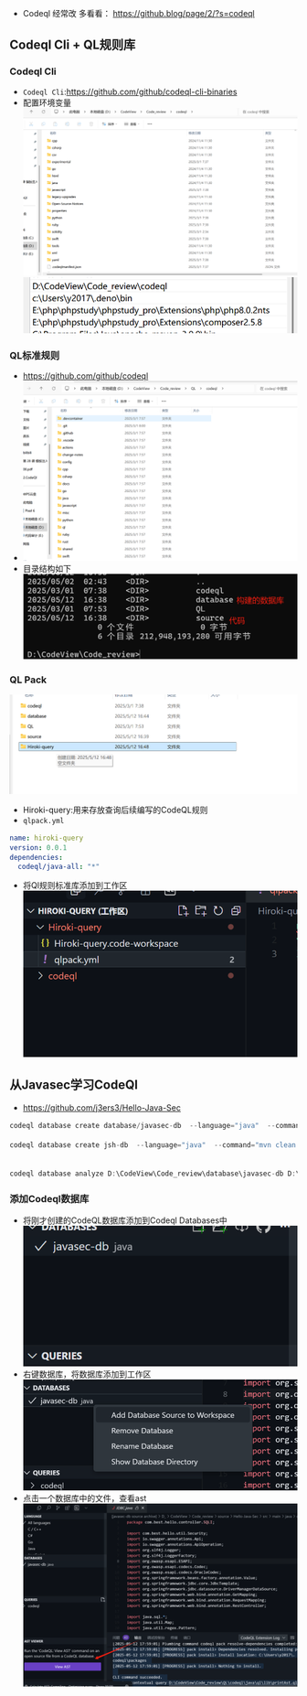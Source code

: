 - Codeql 经常改 多看看： https://github.blog/page/2/?s=codeql
## Codeql Cli + QL规则库

### Codeql Cli
- `Codeql Cli`:https://github.com/github/codeql-cli-binaries
- 配置环境变量 ![](media/Pasted%20image%2020250512161134.png)![](media/Pasted%20image%2020250512161158.png)    
### QL标准规则

- https://github.com/github/codeql
- ![](media/Pasted%20image%2020250512161257.png)  
- 目录结构如下![](media/Pasted%20image%2020250512163912.png)  
### QL Pack
![](media/Pasted%20image%2020250512164847.png) 

- Hiroki-query:用来存放查询后续编写的CodeQL规则
- `qlpack.yml`
```yaml
name: hiroki-query
version: 0.0.1
dependencies:
  codeql/java-all: "*"
```
- 将Ql规则标准库添加到工作区![](media/Pasted%20image%2020250512175003.png)  

## 从Javasec学习CodeQl  

- https://github.com/j3ers3/Hello-Java-Sec
```Java
codeql database create database/javasec-db  --language="java"  --command="mvn clean install -DskipTests" --source-root=source/Hello-Java-Sec

codeql database create jsh-db  --language="java"  --command="mvn clean install -DskipTests" --source-root=./  --overwrite


codeql database analyze D:\CodeView\Code_review\database\javasec-db D:\CodeView\Code_review\QL\codeql\java\ql\src\Security\CWE --format=sarif-latest --output=results.json
```

### 添加Codeql数据库
- 将刚才创建的CodeQL数据库添加到Codeql Databases中![](media/Pasted%20image%2020250512175118.png)  
- 右键数据库，将数据库添加到工作区![](media/Pasted%20image%2020250512175939.png)  
- 点击一个数据库中的文件，查看ast![](media/Pasted%20image%2020250512175957.png)  